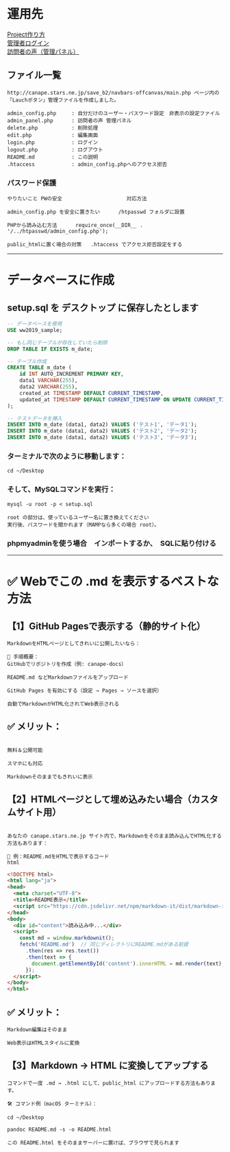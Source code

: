 ﻿<meta charset="UTF-8">

# 運用先

[Project作り方](http://canape.stars.ne.jp/save_b2/navbars-offcanvas/main.php)<br>
[管理者ログイン](http://canape.stars.ne.jp/save_b/login.php)<br>
[訪問者の声（管理パネル）](http://canape.stars.ne.jp/save_b/admin_panel.php)

## ファイル一覧

```text
http://canape.stars.ne.jp/save_b2/navbars-offcanvas/main.php ページ内の
「Lauchボタン」管理ファイルを作成しました。

admin_config.php     : 自分だけのユーザー・パスワード設定　非表示の設定ファイル
admin_panel.php      : 訪問者の声 管理パネル
delete.php           : 削除処理
edit.php             : 編集画面
login.php            : ログイン
logout.php           : ログアウト
README.md            : この説明
.htaccess            : admin_config.phpへのアクセス拒否
```

### パスワード保護

```text
やりたいこと PWの安全                     対応方法

admin_config.php を安全に置きたい      /htpasswd フォルダに設置

PHPから読み込む方法      require_once(__DIR__ . '/../htpasswd/admin_config.php');

public_htmlに置く場合の対策   .htaccess でアクセス拒否設定をする
```

---

# データベースに作成

## setup.sql を デスクトップ に保存したとします

```sql
-- データベースを使用
USE ww2019_sample;

-- もし同じテーブルが存在していたら削除
DROP TABLE IF EXISTS m_date;

-- テーブル作成
CREATE TABLE m_date (
    id INT AUTO_INCREMENT PRIMARY KEY,
    data1 VARCHAR(255),
    data2 VARCHAR(255),
    created_at TIMESTAMP DEFAULT CURRENT_TIMESTAMP,
    updated_at TIMESTAMP DEFAULT CURRENT_TIMESTAMP ON UPDATE CURRENT_TIMESTAMP
);

-- テストデータを挿入
INSERT INTO m_date (data1, data2) VALUES ('テスト1', 'データ1');
INSERT INTO m_date (data1, data2) VALUES ('テスト2', 'データ2');
INSERT INTO m_date (data1, data2) VALUES ('テスト3', 'データ3');
```

### ターミナルで次のように移動します：

```code
cd ~/Desktop
```

### そして、MySQLコマンドを実行：

```code
mysql -u root -p < setup.sql
```

```text
root の部分は、使っているユーザー名に置き換えてください
実行後、パスワードを聞かれます（MAMPなら多くの場合 root）。
```

### phpmyadminを使う場合　インポートするか、　SQLに貼り付ける

---



# ✅ Webでこの .md を表示するベストな方法


## 【1】GitHub Pagesで表示する（静的サイト化）

```text
MarkdownをHTMLページとしてきれいに公開したいなら：

🔧 手順概要：
GitHubでリポジトリを作成（例: canape-docs）

README.md などMarkdownファイルをアップロード

GitHub Pages を有効にする（設定 → Pages → ソースを選択）

自動でMarkdownがHTML化されてWeb表示される
```

## ✅ メリット：

```text

無料＆公開可能

スマホにも対応

Markdownそのままでもきれいに表示
```

## 【2】HTMLページとして埋め込みたい場合（カスタムサイト用）

```text

あなたの canape.stars.ne.jp サイト内で、Markdownをそのまま読み込んでHTML化する方法もあります：

📄 例：README.mdをHTMLで表示するコード
html
```

```html
<!DOCTYPE html>
<html lang="ja">
<head>
  <meta charset="UTF-8">
  <title>README表示</title>
  <script src="https://cdn.jsdelivr.net/npm/markdown-it/dist/markdown-it.min.js"></script>
</head>
<body>
  <div id="content">読み込み中...</div>
  <script>
    const md = window.markdownit();
    fetch('README.md')  // 同じディレクトリにREADME.mdがある前提
      .then(res => res.text())
      .then(text => {
        document.getElementById('content').innerHTML = md.render(text);
      });
  </script>
</body>
</html>
```

## ✅ メリット：

```text
Markdown編集はそのまま

Web表示はHTMLスタイルに変換
```

## 【3】Markdown → HTML に変換してアップする

```text
コマンドで一度 .md → .html にして、public_html にアップロードする方法もあります。

🛠 コマンド例（macOS ターミナル）：
```

```code
cd ~/Desktop

pandoc README.md -s -o README.html
```

```text
この README.html をそのままサーバーに置けば、ブラウザで見られます
```


